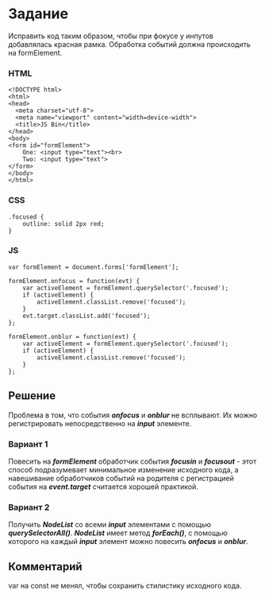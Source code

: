 # Задание

Исправить код таким образом, чтобы при фокусе у инпутов добавлялась красная рамка. Обработка событий должна происходить на formElement.

### HTML

```
<!DOCTYPE html>
<html>
<head>
  <meta charset="utf-8">
  <meta name="viewport" content="width=device-width">
  <title>JS Bin</title>
</head>
<body>
<form id="formElement">
    One: <input type="text"><br>
    Two: <input type="text">
</form>
</body>
</html>
```

### CSS

```
.focused {
    outline: solid 2px red;
}
```

### JS

```
var formElement = document.forms['formElement'];

formElement.onfocus = function(evt) {
    var activeElement = formElement.querySelector('.focused');
	if (activeElement) {
	    activeElement.classList.remove('focused');
    }
    evt.target.classList.add('focused');
};

formElement.onblur = function(evt) {
	var activeElement = formElement.querySelector('.focused');
    if (activeElement) {
     	activeElement.classList.remove('focused');
    }
};
```

## Решение

Проблема в том, что события **_onfocus_** и **_onblur_** не всплывают. Их можно регистрировать непосредственно на **_input_** элементе.

### Вариант 1

Повесить на **_formElement_** обработчик события **_focusin_** и **_focusout_** - этот способ подразумевает минимальное изменение исходного кода, а навешивание обработчиков событий на родителя с регистрацией события на **_event.target_** считается хорошей практикой.

### Вариант 2

Получить **_NodeList_** со всеми **_input_** элементами с помощью **_querySelectorAll()_**. **_NodeList_** имеет метод **_forEach()_**, с помощью которого на каждый **_input_** элемент можно повесить **_onfocus_** и **_onblur_**.

## Комментарий

var на const не менял, чтобы сохранить стилистику исходного кода.
